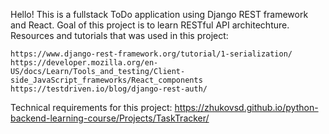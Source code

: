 Hello!
This is a fullstack ToDo application using Django REST framework and React.
Goal of this project is to learn RESTful API architechture.
Resources and tutorials that was used in this project:

    https://www.django-rest-framework.org/tutorial/1-serialization/
    https://developer.mozilla.org/en-US/docs/Learn/Tools_and_testing/Client-side_JavaScript_frameworks/React_components
    https://testdriven.io/blog/django-rest-auth/

Technical requirements for this project:
https://zhukovsd.github.io/python-backend-learning-course/Projects/TaskTracker/
